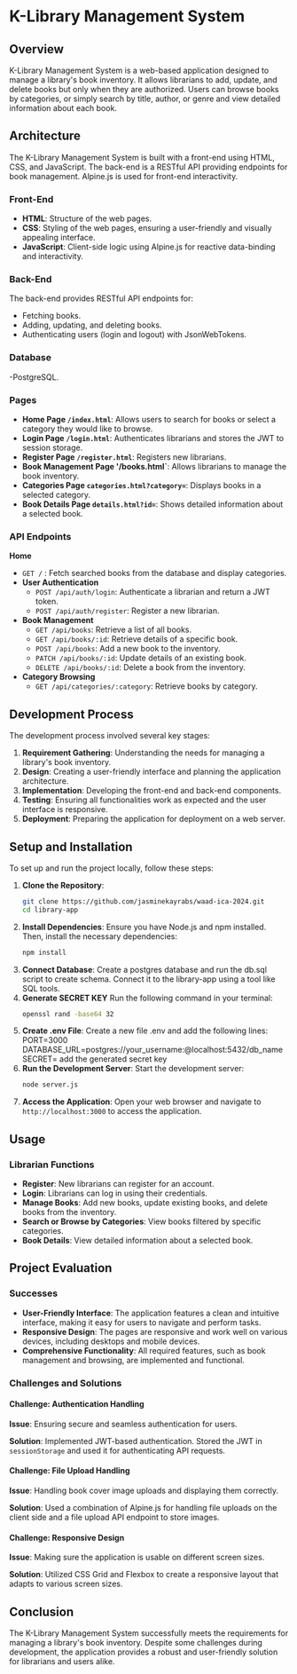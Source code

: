 # K-Library Management System

## Overview
K-Library Management System is a web-based application designed to manage a library's book inventory. It allows librarians to add, update, and delete books but only when they are authorized. Users can browse books by categories, or simply search by title, author, or genre and view detailed information about each book.

## Architecture
The K-Library Management System is built with a front-end using HTML, CSS, and JavaScript. The back-end is a RESTful API providing endpoints for book management. Alpine.js is used for front-end interactivity.
### Front-End
- **HTML**: Structure of the web pages.
- **CSS**: Styling of the web pages, ensuring a user-friendly and visually appealing interface.
- **JavaScript**: Client-side logic using Alpine.js for reactive data-binding and interactivity.
### Back-End
The back-end provides RESTful API endpoints for:
- Fetching books.
- Adding, updating, and deleting books.
- Authenticating users (login and logout) with JsonWebTokens.
### Database
-PostgreSQL.
### Pages
- **Home Page `/index.html`**: Allows users to search for books or select a category they would like to browse.
- **Login Page `/login.html`**: Authenticates librarians and stores the JWT to session storage.
- **Register Page `/register.html`**: Registers new librarians.
- **Book Management Page '/books.html`**: Allows librarians to manage the book inventory.
- **Categories Page `categories.html?category=`**: Displays books in a selected category.
- **Book Details Page `details.html?id=`**: Shows detailed information about a selected book.
### API Endpoints
**Home**
- `GET /` : Fetch searched books from the database and display categories. 
- **User Authentication**
  - `POST /api/auth/login`: Authenticate a librarian and return a JWT token.
  - `POST /api/auth/register`: Register a new librarian.
- **Book Management**
  - `GET /api/books`: Retrieve a list of all books.
  - `GET /api/books/:id`: Retrieve details of a specific book.
  - `POST /api/books`: Add a new book to the inventory.
  - `PATCH /api/books/:id`: Update details of an existing book.
  - `DELETE /api/books/:id`: Delete a book from the inventory.
- **Category Browsing**
  - `GET /api/categories/:category`: Retrieve books by category.

 ## Development Process
The development process involved several key stages:
1. **Requirement Gathering**: Understanding the needs for managing a library's book inventory.
2. **Design**: Creating a user-friendly interface and planning the application architecture.
3. **Implementation**: Developing the front-end and back-end components.
4. **Testing**: Ensuring all functionalities work as expected and the user interface is responsive.
5. **Deployment**: Preparing the application for deployment on a web server.

## Setup and Installation
To set up and run the project locally, follow these steps:
1. **Clone the Repository**:
   ```bash
   git clone https://github.com/jasminekayrabs/waad-ica-2024.git
   cd library-app
   ```
2. **Install Dependencies**:
   Ensure you have Node.js and npm installed. Then, install the necessary dependencies:
   ```bash
   npm install
   ```
3. **Connect Database**:
   Create a postgres database and run the db.sql script to create schema. Connect it to the library-app         using a tool like SQL tools.
4. **Generate SECRET KEY**
   Run the following command in your terminal:
   ```bash
   openssl rand -base64 32
   ```
5. **Create .env File**: Create a new file .env and add the following lines:
   PORT=3000
   DATABASE_URL=postgres://your_username:@localhost:5432/db_name
   SECRET= add the generated secret key
6. **Run the Development Server**:
   Start the development server:
   ```bash
   node server.js
   ```
7. **Access the Application**:
   Open your web browser and navigate to `http://localhost:3000` to access the application.

## Usage
### Librarian Functions
- **Register**: New librarians can register for an account.
- **Login**: Librarians can log in using their credentials.
- **Manage Books**: Add new books, update existing books, and delete books from the inventory.
- **Search or Browse by Categories**: View books filtered by specific categories.
- **Book Details**: View detailed information about a selected book.
  
## Project Evaluation
### Successes
- **User-Friendly Interface**: The application features a clean and intuitive interface, making it easy for users to navigate and perform tasks.
- **Responsive Design**: The pages are responsive and work well on various devices, including desktops and mobile devices.
- **Comprehensive Functionality**: All required features, such as book management and browsing, are implemented and functional.

### Challenges and Solutions

#### Challenge: Authentication Handling
**Issue**: Ensuring secure and seamless authentication for users.

**Solution**: Implemented JWT-based authentication. Stored the JWT in `sessionStorage` and used it for authenticating API requests.

#### Challenge: File Upload Handling
**Issue**: Handling book cover image uploads and displaying them correctly.

**Solution**: Used a combination of Alpine.js for handling file uploads on the client side and a file upload API endpoint to store images.

#### Challenge: Responsive Design
**Issue**: Making sure the application is usable on different screen sizes.

**Solution**: Utilized CSS Grid and Flexbox to create a responsive layout that adapts to various screen sizes.

## Conclusion
The K-Library Management System successfully meets the requirements for managing a library's book inventory. Despite some challenges during development, the application provides a robust and user-friendly solution for librarians and users alike.
